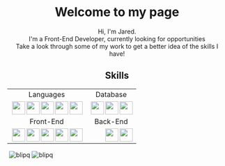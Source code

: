 <h1 align="center">Welcome to my page</h1>
 <div>
 <div align="center">
<p> Hi, I'm Jared. <br>
 I'm a Front-End Developer, currently looking for opportunities <br> 
 Take a look through some of my work to get a better idea of the skills I have! </p> 
</div>
 <h2 align="center"> Skills </h2>
<table align="center">
    <tr>
        <td align="center">Languages</td>
        <td align="center">Database</td>
    </tr>
    <tr>
        <td>         
            <img align="right" width="30px" height="30px" src="https://cdn.simpleicons.org/javascript/#F7DF1E">
            <img align="right" width="30px" height="30px" src="https://cdn.simpleicons.org/cplusplus/#00599C"> 
            <img align="right" width="30px" height="30px" src="https://cdn.simpleicons.org/python/#3776AB">
            <img align="right" width="30px" height="30px" src="https://cdn.simpleicons.org/preact/">
            <img align="right" width="30px" height="30px" src="https://cdn.simpleicons.org/jquery/"> 
        </td>
        <td> 
            <img align="right" width="30px" height="30px" src="https://cdn.simpleicons.org/mongodb/">
            <img align="right" width="30px" height="30px" src="https://cdn.simpleicons.org/mysql/">
            <img align="right" width="30px" height="30px" src="https://cdn.simpleicons.org/mariadb/">
        </td>
     </tr>
    <tr>
    <td align="center">Front-End</td>
    <td align="center">Back-End</td>
    </tr>
    <tr>
        <td>         
            <img align="right" width="30px" height="30px" src="https://cdn.simpleicons.org/preact/#F7DF1E">
            <img align="right" width="30px" height="30px" src="https://cdn.simpleicons.org/bootstrap/#F7DF1E">
            <img align="right" width="30px" height="30px" src="https://cdn.simpleicons.org/css3/#F7DF1E">
            <img align="right" width="30px" height="30px" src="https://cdn.simpleicons.org/html5/#E34F26">
            <img align="right" width="30px" height="30px" src="https://cdn.simpleicons.org/tailwindcss/#F7DF1E">
        </td>
        <td> 
            <img align="right" width="30px" height="30px" src="https://cdn.simpleicons.org/nodedotjs/#F7DF1E">
            <img align="right" width="30px" height="30px" src="https://cdn.simpleicons.org/express/#F7DF1E">
        </td>
     </tr>
</table>
<p>
 &nbsp;<img align="center" src="https://github-readme-stats.vercel.app/api?username=blipq&show_icons=true&theme=dark&locale=en" alt="blipq" />
 <img align="center" src="https://github-readme-streak-stats.herokuapp.com/?user=blipq&theme=dark" alt="blipq" />
 </p>
</div>

